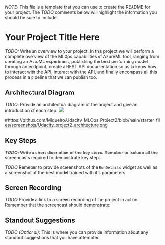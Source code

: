 *NOTE:* This file is a template that you can use to create the README for your project. The *TODO* comments below will highlight the information you should be sure to include.


# Your Project Title Here

*TODO:* Write an overview to your project.
In this project we will perform a complete overview of the MLOps capabilities of AzureML tool, ranging from creating an AutoML experiment, publishing the best performing model through an endpoint, create a REST API documentation so as to know how to interact with the API, interact with the API, and finally encompass all this process in a pipeline that we can publish too.

## Architectural Diagram
*TODO*: Provide an architectual diagram of the project and give an introduction of each step.
![](https://github.com/Miguelro/Udacity_MLOps_Project2/blob/main/master/starter_files/screenshots/Udacity_project2_architecture.png)

#https://github.com/Miguelro/Udacity_MLOps_Project2/blob/main/starter_files/screenshots/Udacity_project2_architecture.png

## Key Steps
*TODO*: Write a short discription of the key steps. Remeber to include all the screencasts required to demonstrate key steps. 

*TODO* Remeber to provide screenshots of the `RunDetails` widget as well as a screenshot of the best model trained with it's parameters.

## Screen Recording
*TODO* Provide a link to a screen recording of the project in action. Remember that the screencast should demonstrate:

## Standout Suggestions
*TODO (Optional):* This is where you can provide information about any standout suggestions that you have attempted.
